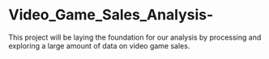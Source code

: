 # Video_Game_Sales_Analysis-
This project will be laying the foundation for our analysis by processing and exploring a large amount of data on video game sales.
